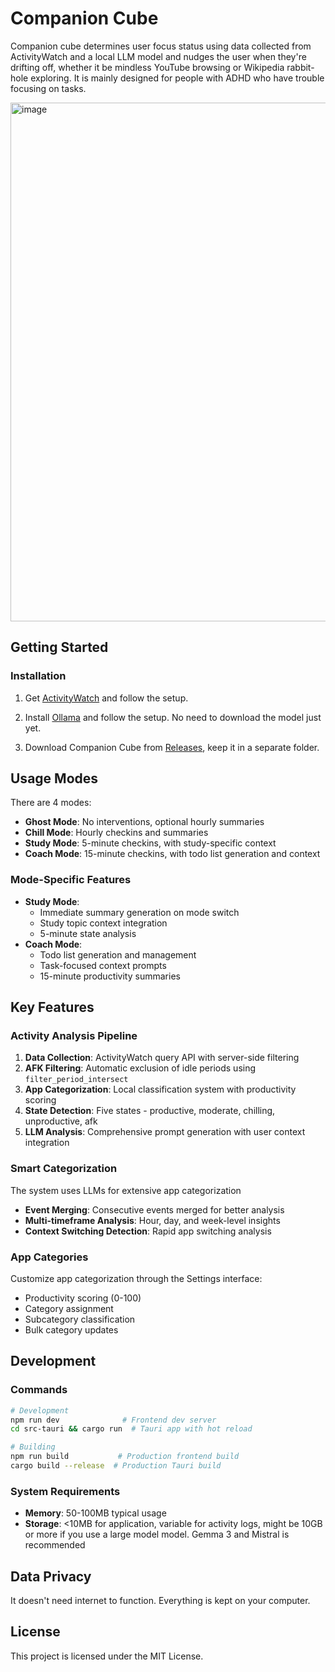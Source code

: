 # Companion Cube

Companion cube determines user focus status using data collected from ActivityWatch and a local LLM model and nudges the user when they're drifting off, whether it be mindless YouTube browsing or Wikipedia rabbit-hole exploring. It is mainly designed for people with ADHD who have trouble focusing on tasks.

<img width="1247" height="830" alt="image" src="https://github.com/user-attachments/assets/ea74cf29-b5a4-46e6-9a25-46883ca51c54" />

## Getting Started

### Installation
1. Get [ActivityWatch](https://activitywatch.net/) and follow the setup.
   
2. Install [Ollama](https://ollama.ai) and follow the setup. No need to download the model just yet.

3. Download Companion Cube from [Releases](https://github.com/HandsomeHarry/companion-cube-ui/releases), keep it in a separate folder.



## Usage Modes

There are 4 modes:
- **Ghost Mode**: No interventions, optional hourly summaries
- **Chill Mode**: Hourly checkins and summaries
- **Study Mode**: 5-minute checkins, with study-specific context
- **Coach Mode**: 15-minute checkins, with todo list generation and context

### Mode-Specific Features
- **Study Mode**: 
  - Immediate summary generation on mode switch
  - Study topic context integration
  - 5-minute state analysis
- **Coach Mode**: 
  - Todo list generation and management
  - Task-focused context prompts
  - 15-minute productivity summaries

## Key Features

### Activity Analysis Pipeline
1. **Data Collection**: ActivityWatch query API with server-side filtering
2. **AFK Filtering**: Automatic exclusion of idle periods using `filter_period_intersect`
3. **App Categorization**: Local classification system with productivity scoring
4. **State Detection**: Five states - productive, moderate, chilling, unproductive, afk
5. **LLM Analysis**: Comprehensive prompt generation with user context integration

### Smart Categorization
The system uses LLMs for extensive app categorization
- **Event Merging**: Consecutive events merged for better analysis
- **Multi-timeframe Analysis**: Hour, day, and week-level insights
- **Context Switching Detection**: Rapid app switching analysis

### App Categories
Customize app categorization through the Settings interface:
- Productivity scoring (0-100)
- Category assignment
- Subcategory classification
- Bulk category updates

## Development

### Commands
```bash
# Development
npm run dev              # Frontend dev server
cd src-tauri && cargo run  # Tauri app with hot reload

# Building
npm run build           # Production frontend build
cargo build --release  # Production Tauri build
```

### System Requirements
- **Memory**: 50-100MB typical usage
- **Storage**: <10MB for application, variable for activity logs, might be 10GB or more if you use a large model model. Gemma 3 and Mistral is recommended

## Data Privacy
It doesn't need internet to function. Everything is kept on your computer.

## License

This project is licensed under the MIT License.
